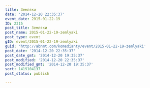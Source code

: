 ```yaml
---
title: Земляки
date: '2014-12-20 22:35:37'
event_date: 2015-01-22-19
ID: 2315
post_title: Земляки
post_name: 2015-01-22-19-zemlyaki
post_type: event
gID: event/2015-01-22-19-zemlyaki
guid: 'http://abnmt.com/komedianty/event/2015-01-22-19-zemlyaki'
post_date: '2014-12-20 22:35:37'
post_date_gmt: '2014-12-20 19:35:37'
post_modified: '2014-12-20 22:35:37'
post_modified_gmt: '2014-12-20 19:35:37'
sort: 1419104137
post_status: publish

---
```



